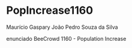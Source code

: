 # PopIncrease1160
Maurício Gaspary
João Pedro Souza da Silva

enunciado BeeCrowd 1160 - Population Increase
